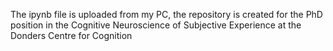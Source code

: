 The ipynb file is uploaded from my PC, the repository is created for the PhD position in the Cognitive Neuroscience of Subjective Experience at the Donders Centre for Cognition
